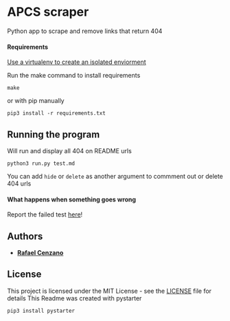 # APCS scraper

Python app to scrape and remove links that return 404

#### Requirements

[Use a virtualenv to create an isolated enviorment](https://virtualenv.pypa.io/en/latest/)

Run the make command to install requirements

```
make
```

or with pip manually

```
pip3 install -r requirements.txt
```

## Running the program

Will run and display all 404 on README urls

```
python3 run.py test.md
```

You can add `hide` or `delete` as another argument to commment out or delete 404 urls

#### What happens when something goes wrong

Report the failed test [here](https://github.com/RafaelCenzano/APCS-scraper/issues)!

## Authors

* [**Rafael Cenzano**](https://rafaelcenzano.com)

## License

This project is licensed under the MIT License - see the [LICENSE](LICENSE) file for details
This Readme was created with pystarter

```
pip3 install pystarter
```